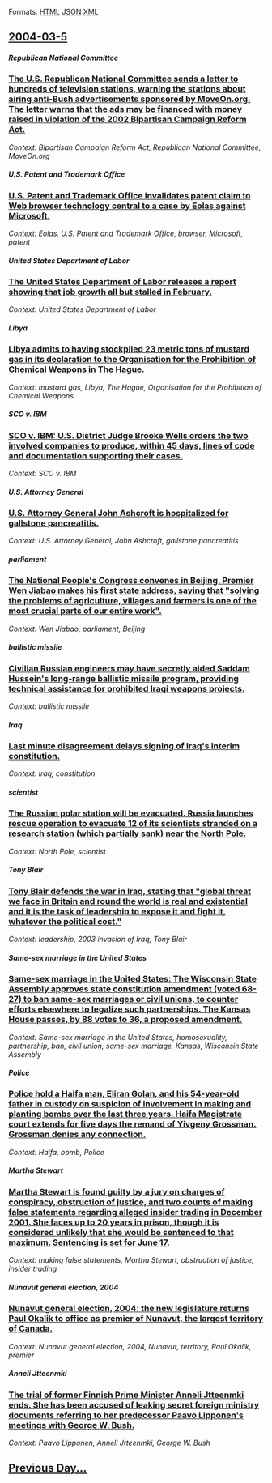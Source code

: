 
Formats: [HTML](2004/03/5/index.html)  [JSON](2004/03/5/index.json)  [XML](2004/03/5/index.xml)  

## [2004-03-5](/news/2004/03/5/index.md)

##### Republican National Committee
### [ The U.S. Republican National Committee sends a letter to hundreds of television stations, warning the stations about airing anti-Bush advertisements sponsored by MoveOn.org. The letter warns that the ads may be financed with money raised in violation of the 2002 Bipartisan Campaign Reform Act. ](/news/2004/03/5/the-u-s-republican-national-committee-sends-a-letter-to-hundreds-of-television-stations-warning-the-stations-about-airing-anti-bush-adver.md)
_Context: Bipartisan Campaign Reform Act, Republican National Committee, MoveOn.org_

##### U.S. Patent and Trademark Office
### [ U.S. Patent and Trademark Office invalidates patent claim to Web browser technology central to a case by Eolas against Microsoft. ](/news/2004/03/5/u-s-patent-and-trademark-office-invalidates-patent-claim-to-web-browser-technology-central-to-a-case-by-eolas-against-microsoft.md)
_Context: Eolas, U.S. Patent and Trademark Office, browser, Microsoft, patent_

##### United States Department of Labor
### [ The United States Department of Labor releases a report showing that job growth all but stalled in February. ](/news/2004/03/5/the-united-states-department-of-labor-releases-a-report-showing-that-job-growth-all-but-stalled-in-february.md)
_Context: United States Department of Labor_

##### Libya
### [ Libya admits to having stockpiled 23 metric tons of mustard gas in its declaration to the Organisation for the Prohibition of Chemical Weapons in The Hague. ](/news/2004/03/5/libya-admits-to-having-stockpiled-23-metric-tons-of-mustard-gas-in-its-declaration-to-the-organisation-for-the-prohibition-of-chemical-weap.md)
_Context: mustard gas, Libya, The Hague, Organisation for the Prohibition of Chemical Weapons_

##### SCO v. IBM
### [ SCO v. IBM: U.S. District Judge Brooke Wells orders the two involved companies to produce, within 45 days, lines of code and documentation supporting their cases. ](/news/2004/03/5/sco-v-ibm-u-s-district-judge-brooke-wells-orders-the-two-involved-companies-to-produce-within-45-days-lines-of-code-and-documentation.md)
_Context: SCO v. IBM_

##### U.S. Attorney General
### [ U.S. Attorney General John Ashcroft is hospitalized for gallstone pancreatitis. ](/news/2004/03/5/u-s-attorney-general-john-ashcroft-is-hospitalized-for-gallstone-pancreatitis.md)
_Context: U.S. Attorney General, John Ashcroft, gallstone pancreatitis_

##### parliament
### [ The National People's Congress convenes in Beijing. Premier Wen Jiabao makes his first state address, saying that "solving the problems of agriculture, villages and farmers is one of the most crucial parts of our entire work". ](/news/2004/03/5/the-national-people-s-congress-convenes-in-beijing-premier-wen-jiabao-makes-his-first-state-address-saying-that-solving-the-problems-of.md)
_Context: Wen Jiabao, parliament, Beijing_

##### ballistic missile
### [ Civilian Russian engineers may have secretly aided Saddam Hussein's long-range ballistic missile program, providing technical assistance for prohibited Iraqi weapons projects. ](/news/2004/03/5/civilian-russian-engineers-may-have-secretly-aided-saddam-hussein-s-long-range-ballistic-missile-program-providing-technical-assistance-fo.md)
_Context: ballistic missile_

##### Iraq
### [ Last minute disagreement delays signing of Iraq's interim constitution. ](/news/2004/03/5/last-minute-disagreement-delays-signing-of-iraq-s-interim-constitution.md)
_Context: Iraq, constitution_

##### scientist
### [ The Russian polar station will be evacuated. Russia launches rescue operation to evacuate 12 of its scientists stranded on a research station (which partially sank) near the North Pole. ](/news/2004/03/5/the-russian-polar-station-will-be-evacuated-russia-launches-rescue-operation-to-evacuate-12-of-its-scientists-stranded-on-a-research-stati.md)
_Context: North Pole, scientist_

##### Tony Blair
### [ Tony Blair defends the war in Iraq, stating that "global threat we face in Britain and round the world is real and existential and it is the task of leadership to expose it and fight it, whatever the political cost." ](/news/2004/03/5/tony-blair-defends-the-war-in-iraq-stating-that-global-threat-we-face-in-britain-and-round-the-world-is-real-and-existential-and-it-is-th.md)
_Context: leadership, 2003 invasion of Iraq, Tony Blair_

##### Same-sex marriage in the United States
### [ Same-sex marriage in the United States: The Wisconsin State Assembly approves state constitution amendment (voted 68-27) to ban same-sex marriages or civil unions, to counter efforts elsewhere to legalize such partnerships. The Kansas House passes, by 88 votes to 36, a proposed amendment. ](/news/2004/03/5/same-sex-marriage-in-the-united-states-the-wisconsin-state-assembly-approves-state-constitution-amendment-voted-68-27-to-ban-same-sex-ma.md)
_Context: Same-sex marriage in the United States, homosexuality, partnership, ban, civil union, same-sex marriage, Kansas, Wisconsin State Assembly_

##### Police
### [ Police hold a Haifa man, Eliran Golan, and his 54-year-old father in custody on suspicion of involvement in making and planting bombs over the last three years. Haifa Magistrate court extends for five days the remand of Yivgeny Grossman. Grossman denies any connection. ](/news/2004/03/5/police-hold-a-haifa-man-eliran-golan-and-his-54-year-old-father-in-custody-on-suspicion-of-involvement-in-making-and-planting-bombs-over.md)
_Context: Haifa, bomb, Police_

##### Martha Stewart
### [ Martha Stewart is found guilty by a jury on charges of conspiracy, obstruction of justice, and two counts of making false statements regarding alleged insider trading in December 2001. She faces up to 20 years in prison, though it is considered unlikely that she would be sentenced to that maximum. Sentencing is set for June 17. ](/news/2004/03/5/martha-stewart-is-found-guilty-by-a-jury-on-charges-of-conspiracy-obstruction-of-justice-and-two-counts-of-making-false-statements-regard.md)
_Context: making false statements, Martha Stewart, obstruction of justice, insider trading_

##### Nunavut general election, 2004
### [ Nunavut general election, 2004: the new legislature returns Paul Okalik to office as premier of Nunavut, the largest territory of Canada. ](/news/2004/03/5/nunavut-general-election-2004-the-new-legislature-returns-paul-okalik-to-office-as-premier-of-nunavut-the-largest-territory-of-canada.md)
_Context: Nunavut general election, 2004, Nunavut, territory, Paul Okalik, premier_

##### Anneli Jtteenmki
### [ The trial of former Finnish Prime Minister Anneli Jtteenmki ends. She has been accused of leaking secret foreign ministry documents referring to her predecessor Paavo Lipponen's meetings with George W. Bush. ](/news/2004/03/5/the-trial-of-former-finnish-prime-minister-anneli-jaatteenmaki-ends-she-has-been-accused-of-leaking-secret-foreign-ministry-documents-refe.md)
_Context: Paavo Lipponen, Anneli Jtteenmki, George W. Bush_

## [Previous Day...](/news/2004/03/4/index.md)

